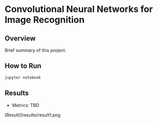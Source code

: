 # Convolutional Neural Networks for Image Recognition

## Overview
Brief summary of this project.

## How to Run
```bash
jupyter notebook
```

## Results
- Metrics: TBD

[Result](results/result1.png
